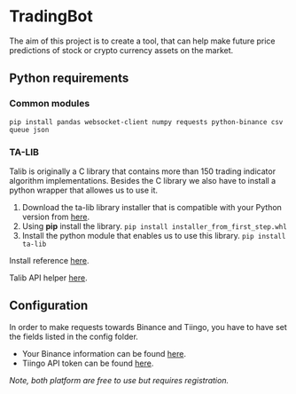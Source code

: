 # TradingBot

The aim of this project is to create a tool, that can help make future price predictions of stock or crypto currency assets on the market.

## Python requirements

### Common modules

    pip install pandas websocket-client numpy requests python-binance csv queue json

### TA-LIB
Talib is originally a C library that contains more than 150 trading indicator algorithm implementations. Besides the C library we also have to install a python wrapper that allowes us to use it.

1. Download the ta-lib library installer that is compatible with your Python version from [here](https://www.lfd.uci.edu/~gohlke/pythonlibs/#ta-lib).
2. Using **pip** install the library. `pip install installer_from_first_step.whl`
3. Install the python module that enables us to use this library. `pip install ta-lib`

Install reference [here](https://www.youtube.com/watch?v=hZIZMMcTQ8c&ab_channel=MartinMayer).

Talib API helper [here](https://www.programcreek.com/python/index/7769/talib).

## Configuration
In order to make requests towards Binance and Tiingo, you have to have set the fields listed in the config folder.

- Your Binance information can be found [here](https://www.binance.com/en/my/settings/api-management).
- Tiingo API token can be found [here](https://www.tiingo.com/account/api/token).

*Note, both platform are free to use but requires registration.*